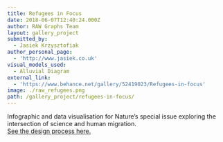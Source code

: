 ```yaml
---
title: Refugees in Focus
date: 2018-06-07T12:40:24.000Z
author: RAW Graphs Team
layout: gallery_project
submitted_by:
  - Jasiek Krzysztofiak
author_personal_page:
  - 'http://www.jasiek.co.uk'
visual_models_used:
  - Alluvial Diagram
external_link:
  - 'https://www.behance.net/gallery/52419023/Refugees-in-focus'
image: ./raw_refugees.png
path: /gallery_project/refugees-in-focus/
---
```

Infographic and data visualisation for Nature’s special issue exploring the intersection of science and human migration.  
[See the design process here.](http://naturegraphics.tumblr.com/post/158781788323/mapping-human-movement-background-we-recently)
